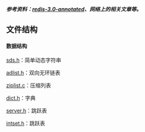 ##### 参考资料：[redis-3.0-annotated](https://github.com/huangz1990/redis-3.0-annotated)、网络上的相关文章等。

## 文件结构

#### 数据结构

[sds.h](./src/sds.h)：简单动态字符串

[adlist.h](./src/adlist.h)：双向无环链表

[ziplist.c](./src/ziplist.c)：压缩列表

[dict.h](./src/dict.h)：字典

[server.h](./src/server.h)：跳跃表

[intset.h](./src/intset.h)：跳跃表